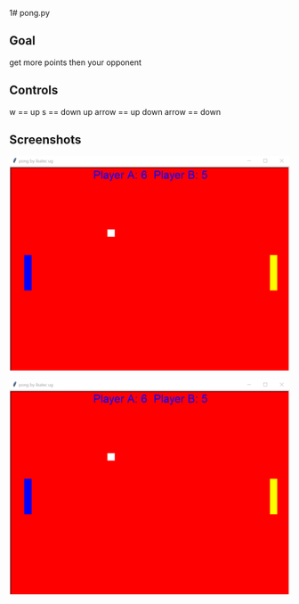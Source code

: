 1# pong.py

## Goal 

get more points then your opponent


## Controls   
w == up
s == down
up arrow == up
down arrow == down
         
## Screenshots


![Titel screen](https://raw.githubusercontent.com/lokesh-gmbh/pong.py/main/pong.py.png)

![Play screen](https://raw.githubusercontent.com/lokesh-gmbh/pong.py/main/pong.py.png)
